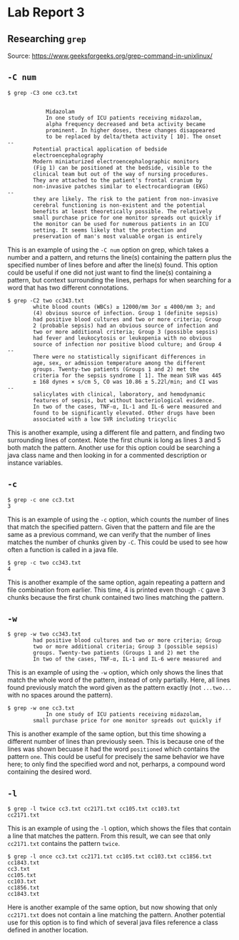 # Lab Report 3
## Researching `grep`
Source: https://www.geeksforgeeks.org/grep-command-in-unixlinux/
## `-C num`
```
$ grep -C3 one cc3.txt 
          
          
            Midazolam
            In one study of ICU patients receiving midazolam,
            alpha frequency decreased and beta activity became
            prominent. In higher doses, these changes disappeared
            to be replaced by delta/theta activity [ 10]. The onset
--
        Potential practical application of bedside
        electroencephalography
        Modern miniaturized electroencephalographic monitors
        (Fig 1) can be positioned at the bedside, visible to the
        clinical team but out of the way of nursing procedures.
        They are attached to the patient's frontal cranium by
        non-invasive patches similar to electrocardiogram (EKG)
--
        they are likely. The risk to the patient from non-invasive
        cerebral functioning is non-existent and the potential
        benefits at least theoretically possible. The relatively
        small purchase price for one monitor spreads out quickly if
        the monitor can be used for numerous patients in an ICU
        setting. It seems likely that the protection and
        preservation of man's most valuable organ is entirely
```
This is an example of using the `-C num` option on grep, which takes a number and a pattern, and returns the line(s) containing the pattern plus the specified number of lines before and after the line(s) found.
This option could be useful if one did not just want to find the line(s) containing a pattern, but context surrounding the lines, perhaps for when searching for a word that has two different connotations.
```
$ grep -C2 two cc343.txt 
        white blood counts (WBCs) ≥ 12000/mm 3or ≤ 4000/mm 3; and
        (4) obvious source of infection. Group 1 (definite sepsis)
        had positive blood cultures and two or more criteria; Group
        2 (probable sepsis) had an obvious source of infection and
        two or more additional criteria; Group 3 (possible sepsis)
        had fever and leukocytosis or leukopenia with no obvious
        source of infection nor positive blood culture; and Group 4
--
        There were no statistically significant differences in
        age, sex, or admission temperature among the different
        groups. Twenty-two patients (Groups 1 and 2) met the
        criteria for the sepsis syndrome [ 1]. The mean SVR was 445
        ± 168 dynes × s/cm 5, CO was 10.86 ± 5.22l/min; and CI was
--
        salicylates with clinical, laboratory, and hemodynamic
        features of sepsis, but without bacteriological evidence.
        In two of the cases, TNF-α, IL-1 and IL-6 were measured and
        found to be significantly elevated. Other drugs have been
        associated with a low SVR including tricyclic
```
This is another example, using a different file and pattern, and finding two surrounding lines of context. Note the first chunk is long as lines 3 and 5 both match the pattern.
Another use for this option could be searching a java class name and then looking in for a commented description or instance variables.
## `-c`
```
$ grep -c one cc3.txt 
3
```
This is an example of using the `-c` option, which counts the number of lines that match the specified pattern.
Given that the pattern and file are the same as a previous command, we can verify that the number of lines matches the number of chunks given by `-C`.
This could be used to see how often a function is called in a java file. 
```
$ grep -c two cc343.txt 
4
```
This is another example of the same option, again repeating a pattern and file combination from earlier. 
This time, 4 is printed even though `-C` gave 3 chunks because the first chunk contained two lines matching the pattern.
## `-w`
```
$ grep -w two cc343.txt 
        had positive blood cultures and two or more criteria; Group
        two or more additional criteria; Group 3 (possible sepsis)
        groups. Twenty-two patients (Groups 1 and 2) met the
        In two of the cases, TNF-α, IL-1 and IL-6 were measured and
```
This is an example of using the `-w` option, which only shows the lines that match the whole word of the pattern, instead of only partially.
Here, all lines found previously match the word given as the pattern exactly (not `...two...` with no spaces around the pattern).
```
$ grep -w one cc3.txt 
            In one study of ICU patients receiving midazolam,
        small purchase price for one monitor spreads out quickly if
```
This is another example of the same option, but this time showing a different number of lines than previously seen. This is because one of the lines was shown becuase it had the word `positioned` which contains the pattern `one`.
This could be useful for precisely the same behavior we have here; to only find the specified word and not, perharps, a compound word containing the desired word.
## `-l`
```
$ grep -l twice cc3.txt cc2171.txt cc105.txt cc103.txt 
cc2171.txt
```
This is an example of using the `-l` option, which shows the files that contain a line that matches the pattern. 
From this result, we can see that only `cc2171.txt` contains the pattern `twice`.
```
$ grep -l once cc3.txt cc2171.txt cc105.txt cc103.txt cc1856.txt cc1843.txt 
cc3.txt
cc105.txt
cc103.txt
cc1856.txt
cc1843.txt
```
Here is another example of the same option, but now showing that only `cc2171.txt` does not contain a line matching the pattern. 
Another potential use for this option is to find which of several java files reference a class defined in another location. 






